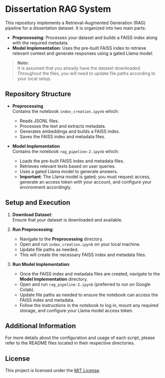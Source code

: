 # Dissertation RAG System

This repository implements a Retrieval-Augmented Generation (RAG) pipeline for a dissertation dataset. It is organized into two main parts:

- **Preprocessing**: Processes your dataset and builds a FAISS index along with the required metadata.
- **Model Implementation**: Uses the pre-built FAISS index to retrieve relevant context and generate responses using a gated Llama model.

> **Note:**  
> It is assumed that you already have the dataset downloaded. Throughout the files, you will need to update file paths according to your local setup.

## Repository Structure

- **Preprocessing**  
  Contains the notebook `index_creation.ipynb` which:
  - Reads JSONL files.
  - Processes the text and extracts metadata.
  - Generates embeddings and builds a FAISS index.
  - Saves the FAISS index and metadata files.

- **Model Implementation**  
  Contains the notebook `rag_pipeline-2.ipynb` which:
  - Loads the pre-built FAISS index and metadata files.
  - Retrieves relevant texts based on user queries.
  - Uses a gated Llama model to generate answers.
  - **Important**: The Llama model is gated; you must request access, generate an access token with your account, and configure your environment accordingly.

## Setup and Execution

1. **Download Dataset**:  
   Ensure that your dataset is downloaded and available.

2. **Run Preprocessing**:  
   - Navigate to the **Preprocessing** directory.
   - Open and run `index_creation.ipynb` on your local machine.
   - Update file paths as needed.
   - This will create the necessary FAISS index and metadata files.

3. **Run Model Implementation**:  
   - Once the FAISS index and metadata files are created, navigate to the **Model Implementation** directory.
   - Open and run `rag_pipeline-2.ipynb` (preferred to run on Google Colab).
   - Update file paths as needed to ensure the notebook can access the FAISS index and metadata.
   - Follow the instructions in the notebook to log in, mount any required storage, and configure your Llama model access token.

## Additional Information

For more details about the configuration and usage of each script, please refer to the README files located in their respective directories.

## License

This project is licensed under the [MIT License](LICENSE).
